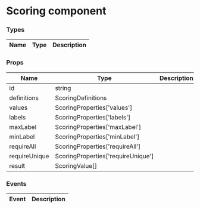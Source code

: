 # Scoring component

<DESCRIPTION HERE>
 
### Types

| Name | Type | Description |
| ---- | ---- | ----------- |

### Props

| Name          | Type                               | Description |
| ------------- | ---------------------------------- | ----------- |
| id            | string                             |             |
| definitions   | ScoringDefinitions                 |             |
| values        | ScoringProperties['values']        |             |
| labels        | ScoringProperties['labels']        |             |
| maxLabel      | ScoringProperties['maxLabel']      |             |
| minLabel      | ScoringProperties['minLabel']      |             |
| requireAll    | ScoringProperties['requireAll']    |             |
| requireUnique | ScoringProperties['requireUnique'] |             |
| result        | ScoringValue[]                     |             |

### Events

| Event | Description |
| ----- | ----------- |

